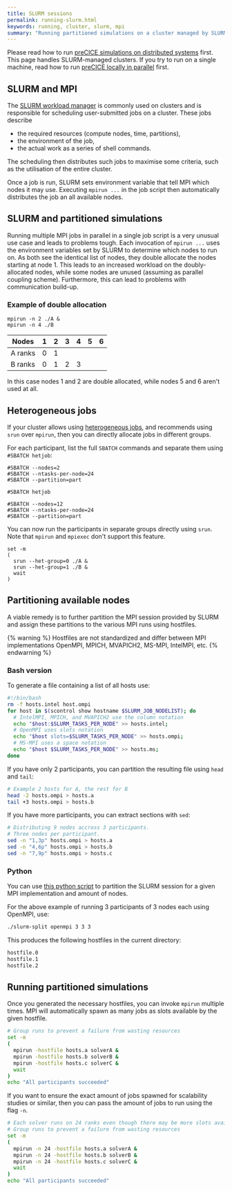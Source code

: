 ```yaml
---
title: SLURM sessions
permalink: running-slurm.html
keywords: running, cluster, slurm, mpi
summary: "Running partitioned simulations on a cluster managed by SLURM requires special treatment of the provided MPI machines."
---
```


Please read how to run [preCICE simulations on distributed systems](running-distributed.html) first.
This page handles SLURM-managed clusters.
If you try to run on a single machine, read how to run [preCICE locally in parallel](running-simple.html) first.

## SLURM and MPI

The [SLURM workload manager](https://slurm.schedmd.com/) is commonly used on clusters and is responsible for scheduling user-submitted jobs on a cluster.
These jobs describe

* the required resources (compute nodes, time, partitions),
* the environment of the job,
* the actual work as a series of shell commands.

The scheduling then distributes such jobs to maximise some criteria, such as the utilisation of the entire cluster.

Once a job is run, SLURM sets environment variable that tell MPI which nodes it may use.
Executing `mpirun ...` in the job script then automatically distributes the job an all available nodes.

## SLURM and partitioned simulations

Running multiple MPI jobs in parallel in a single job script is a very unusual use case and leads to problems tough.
Each invocation of `mpirun ...` uses the environment variables set by SLURM to determine which nodes to run on.
As both see the identical list of nodes, they double allocate the nodes starting at node 1.
This leads to an increased workload on the doubly-allocated nodes, while some nodes are unused (assuming as parallel coupling scheme).
Furthermore, this can lead to problems with communication build-up.

### Example of double allocation

```console
mpirun -n 2 ./A &
mpirun -n 4 ./B
```

| Nodes   | 1   | 2   | 3   | 4   | 5   | 6 |
| ---     | --- | --- | --- | --- | --- | --- |
| A ranks | 0   | 1   |     |     |     |   |
| B ranks | 0   | 1   | 2   | 3   |     |   |

In this case nodes 1 and 2 are double allocated, while nodes 5 and 6 aren't used at all.

## Heterogeneous jobs

If your cluster allows using [heterogeneous jobs](https://slurm.schedmd.com/heterogeneous_jobs.html), and recommends using `srun` over `mpirun`, then you can directly allocate jobs in different groups.

For each participant, list the full `SBATCH` commands and separate them using `#SBATCH hetjob`:

```console
#SBATCH --nodes=2
#SBATCH --ntasks-per-node=24
#SBATCH --partition=part

#SBATCH hetjob

#SBATCH --nodes=12
#SBATCH --ntasks-per-node=24
#SBATCH --partition=part
```

You can now run the participants in separate groups directly using `srun`.
Note that `mpirun` and `mpiexec` don't support this feature.

```console
set -m
(
  srun --het-group=0 ./A &
  srun --het-group=1 ./B &
  wait
)
```

## Partitioning available nodes

A viable remedy is to further partition the MPI session provided by SLURM and assign these partitions to the various MPI runs using hostfiles.

{% warning %}
Hostfiles are not standardized and differ between MPI implementations OpenMPI, MPICH, MVAPICH2, MS-MPI, IntelMPI, etc.
{% endwarning %}

### Bash version

To generate a file containing a list of all hosts use:

```bash
#!/bin/bash
rm -f hosts.intel host.ompi
for host in $(scontrol show hostname $SLURM_JOB_NODELIST); do
  # IntelMPI, MPICH, and MVAPICH2 use the column notation
  echo "$host:$SLURM_TASKS_PER_NODE" >> hosts.intel;
  # OpenMPI uses slots notation
  echo "$host slots=$SLURM_TASKS_PER_NODE" >> hosts.ompi;
  # MS-MPI uses a space notation
  echo "$host $SLURM_TASKS_PER_NODE" >> hosts.ms;
done
```

If you have only 2 participants, you can partition the resulting file using `head` and `tail`:

```bash
# Example 2 hosts for A, the rest for B
head -2 hosts.ompi > hosts.a
tail +3 hosts.ompi > hosts.b
```

If you have more participants, you can extract sections with `sed`:

```bash
# Distributing 9 nodes accross 3 participants.
# Three nodes per participant.
sed -n "1,3p" hosts.ompi > hosts.a 
sed -n "4,6p" hosts.ompi > hosts.b
sed -n "7,9p" hosts.ompi > hosts.c 
```

### Python

You can use [this python script](https://gist.github.com/fsimonis/4e312c3875c276d96f358bb0ff8ce7a2) to partition the SLURM session for a given MPI implementation and amount of nodes.

For the above example of running 3 participants of 3 nodes each using OpenMPI, use:

```bash
./slurm-split openmpi 3 3 3
```

This produces the following hostfiles in the current directory:

```bash
hostfile.0
hostfile.1
hostfile.2
```

## Running partitioned simulations

Once you generated the necessary hostfiles, you can invoke `mpirun` multiple times.
MPI will automatically spawn as many jobs as slots available by the given hostfile.

```bash
# Group runs to prevent a failure from wasting resources
set -m
(
  mpirun -hostfile hosts.a solverA &
  mpirun -hostfile hosts.b solverB &
  mpirun -hostfile hosts.c solverC &
  wait
)
echo "All participants succeeded"
```

If you want to ensure the exact amount of jobs spawned for scalability studies or similar, then you can pass the amount of jobs to run using the flag `-n`.

```bash
# Each solver runs on 24 ranks even though there may be more slots available
# Group runs to prevent a failure from wasting resources
set -m
(
  mpirun -n 24 -hostfile hosts.a solverA &
  mpirun -n 24 -hostfile hosts.b solverB &
  mpirun -n 24 -hostfile hosts.c solverC &
  wait
)
echo "All participants succeeded"
```
